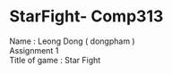 # StarFight- Comp313

Name : Leong Dong ( dongpham ) <br />
Assignment 1 <br />
Title of game : Star Fight <br />

